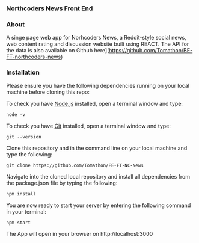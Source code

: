 ### Northcoders News Front End

### About

A singe page web app for Norhcoders News, a Reddit-style social news, web content rating and discussion website built using REACT. The API for the data is also available on Github here](https://github.com/Tomathon/BE-FT-northcoders-news)

### Installation

Please ensure you have the following dependencies running on your local machine before cloning this repo:

To check you have [Node.js](https://nodejs.org/en/download/) installed, open a terminal window and type:
```
node -v
```

To check you have [Git](https://git-scm.com) installed, open a terminal window and type:
```
git --version
```

Clone this repository and in the command line on your local machine and type the following:
```
git clone https://github.com/Tomathon/FE-FT-NC-News
```

Navigate into the cloned local repository and install all dependencies from the package.json file by typing the following:
```
npm install
```

You are now ready to start your server by entering the following command in your terminal:
```
npm start
```

The App will open in your browser on http://localhost:3000